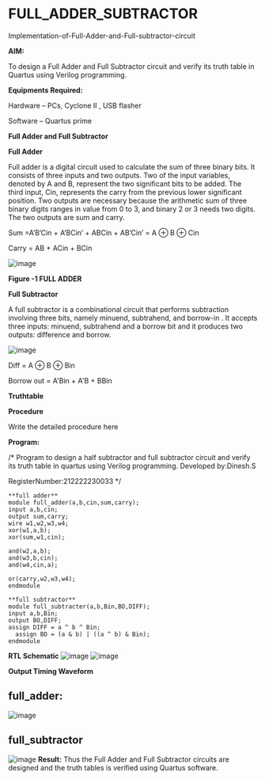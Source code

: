 # FULL_ADDER_SUBTRACTOR

Implementation-of-Full-Adder-and-Full-subtractor-circuit

**AIM:**

To design a Full Adder and Full Subtractor circuit and verify its truth table in Quartus using Verilog programming.

**Equipments Required:**

Hardware – PCs, Cyclone II , USB flasher

Software – Quartus prime

**Full Adder and Full Subtractor**

**Full Adder**

Full adder is a digital circuit used to calculate the sum of three binary bits. It consists of three inputs and two outputs. Two of the input variables, denoted by A and B, represent the two significant bits to be added. The third input, Cin, represents the carry from the previous lower significant position. Two outputs are necessary because the arithmetic sum of three binary digits ranges in value from 0 to 3, and binary 2 or 3 needs two digits. The two outputs are sum and carry.

Sum =A’B’Cin + A’BCin’ + ABCin + AB’Cin’ = A ⊕ B ⊕ Cin 

Carry = AB + ACin + BCin

![image](https://github.com/naavaneetha/FULL_ADDER_SUBTRACTOR/assets/154305477/0f30ba51-5ffb-4198-845f-18e054f675e7)

**Figure -1 FULL ADDER**

**Full Subtractor**

A full subtractor is a combinational circuit that performs subtraction involving three bits, namely minuend, subtrahend, and borrow-in . It accepts three inputs: minuend, subtrahend and a borrow bit and it produces two outputs: difference and borrow.

![image](https://github.com/naavaneetha/FULL_ADDER_SUBTRACTOR/assets/154305477/02b24f51-ab51-4304-9ad6-7b81ffc1ead5)

Diff = A ⊕ B ⊕ Bin 

Borrow out = A'Bin + A'B + BBin

**Truthtable**

**Procedure**

Write the detailed procedure here

**Program:**

/* Program to design a half subtractor and full subtractor circuit and verify its truth table in quartus using Verilog programming. 
Developed by:Dinesh.S

RegisterNumber:212222230033
*/
```
**full adder**
module full_adder(a,b,cin,sum,carry);
input a,b,cin;
output sum,carry;
wire w1,w2,w3,w4;       
xor(w1,a,b);
xor(sum,w1,cin);        

and(w2,a,b);
and(w3,b,cin);
and(w4,cin,a);

or(carry,w2,w3,w4);
endmodule

**full subtractor**
module full_subtracter(a,b,Bin,BO,DIFF);
input a,b,Bin;
output BO,DIFF;
assign DIFF = a ^ b ^ Bin;
  assign BO = (a & b) | ((a ^ b) & Bin);
endmodule
```
**RTL Schematic**
![image](https://github.com/ajinajoshpin/FULL_ADDER_SUBTRACTOR/assets/148514578/2d86d03d-584f-4527-b9fb-d9d892f1c056)
![image](https://github.com/ajinajoshpin/FULL_ADDER_SUBTRACTOR/assets/148514578/d9734426-62a3-4b80-a363-2e1869805d8c)

**Output Timing Waveform**
## full_adder:
![image](https://github.com/ajinajoshpin/FULL_ADDER_SUBTRACTOR/assets/148514578/3c4be46a-8e65-43c9-956d-ddcb33d7e6ab)
## full_subtractor
![image](https://github.com/ajinajoshpin/FULL_ADDER_SUBTRACTOR/assets/148514578/16df8449-0edc-412a-8e81-e31c7edf79f9)
**Result:**
Thus the Full Adder and Full Subtractor circuits are designed and the truth tables is verified using Quartus software.



